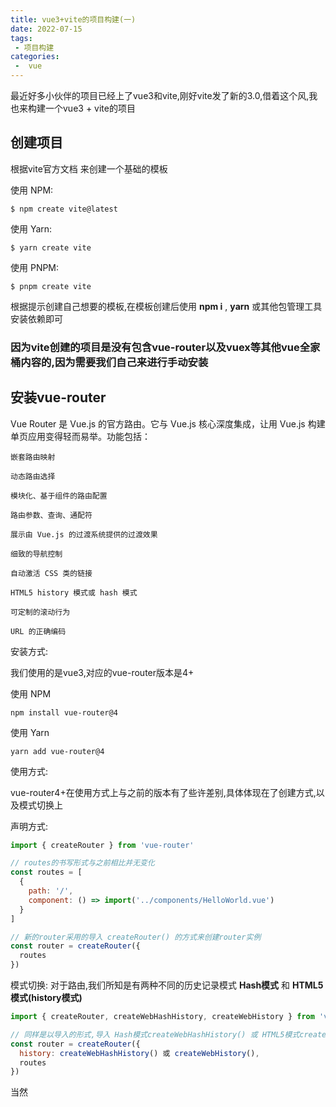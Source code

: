 ```yaml
---
title: vue3+vite的项目构建(一)
date: 2022-07-15
tags:
 - 项目构建
categories:
 -  vue
---
```


最近好多小伙伴的项目已经上了vue3和vite,刚好vite发了新的3.0,借着这个风,我也来构建一个vue3 + vite的项目

## 创建项目
根据vite官方文档 来创建一个基础的模板

使用 NPM:

    $ npm create vite@latest
使用 Yarn:

    $ yarn create vite
使用 PNPM:

    $ pnpm create vite
根据提示创建自己想要的模板,在模板创建后使用 **npm i** , **yarn** 或其他包管理工具安装依赖即可

### 因为vite创建的项目是没有包含vue-router以及vuex等其他vue全家桶内容的,因为需要我们自己来进行手动安装

## 安装vue-router
Vue Router 是 Vue.js 的官方路由。它与 Vue.js 核心深度集成，让用 Vue.js 构建单页应用变得轻而易举。功能包括：

    嵌套路由映射

    动态路由选择

    模块化、基于组件的路由配置

    路由参数、查询、通配符

    展示由 Vue.js 的过渡系统提供的过渡效果

    细致的导航控制

    自动激活 CSS 类的链接

    HTML5 history 模式或 hash 模式

    可定制的滚动行为

    URL 的正确编码


安装方式:

我们使用的是vue3,对应的vue-router版本是4+

使用 NPM

    npm install vue-router@4

使用 Yarn

    yarn add vue-router@4

使用方式: 

vue-router4+在使用方式上与之前的版本有了些许差别,具体体现在了创建方式,以及模式切换上

声明方式:
```js
import { createRouter } from 'vue-router'

// routes的书写形式与之前相比并无变化
const routes = [
  {
    path: '/',
    component: () => import('../components/HelloWorld.vue')
  }
]

// 新的router采用的导入 createRouter() 的方式来创建router实例
const router = createRouter({
  routes
})

```
模式切换: 对于路由,我们所知是有两种不同的历史记录模式 **Hash模式** 和 **HTML5模式(history模式)**

```js
import { createRouter, createWebHashHistory, createWebHistory } from 'vue-router'

// 同样是以导入的形式,导入 Hash模式createWebHashHistory() 或 HTML5模式createWebHistory() 来进行使用
const router = createRouter({
  history: createWebHashHistory() 或 createWebHistory(),
  routes
})

```
当然
